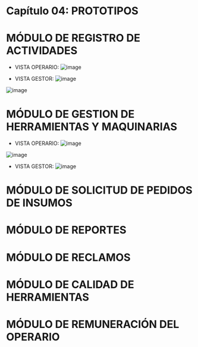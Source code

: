 # Capítulo 04: PROTOTIPOS

# MÓDULO DE REGISTRO DE ACTIVIDADES
* VISTA OPERARIO:
![image](https://github.com/fiis-bd241/grupo05/assets/164263409/63ef0c57-2352-4015-8527-890d3e3135b0)


* VISTA GESTOR:
![image](https://github.com/fiis-bd241/grupo05/assets/164263409/3a5347a9-9617-4453-9bb6-e3be25a90ece)

![image](https://github.com/fiis-bd241/grupo05/assets/164263409/d17f98ed-fb48-4d06-8110-83fbc9a07d18)


# MÓDULO DE GESTION DE HERRAMIENTAS Y MAQUINARIAS
* VISTA OPERARIO:
![image](https://github.com/fiis-bd241/grupo05/assets/164263389/b65f638d-97a5-4c24-a376-fb54741b3792)

![image](https://github.com/fiis-bd241/grupo05/assets/164263389/9920ea9f-e49a-4d3e-ab32-6a8991a2783d)

* VISTA GESTOR:
![image](https://github.com/fiis-bd241/grupo05/assets/164263389/86be2f41-81a6-4d2e-8c2d-86ba312b62eb)


# MÓDULO DE SOLICITUD DE PEDIDOS DE INSUMOS

# MÓDULO DE REPORTES

# MÓDULO DE RECLAMOS

# MÓDULO DE CALIDAD DE HERRAMIENTAS

# MÓDULO DE REMUNERACIÓN DEL OPERARIO
